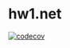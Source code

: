 # hw1.net
[![codecov](https://codecov.io/gh/Hightlighterbabe/hw1.net/branch/2k-164/graph/badge.svg?token=987OO7LU25)](https://codecov.io/gh/Hightlighterbabe/hw1.net)
